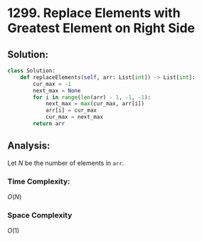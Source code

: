 # 1299. Replace Elements with Greatest Element on Right Side

## Solution:

```python
class Solution:
    def replaceElements(self, arr: List[int]) -> List[int]:
        cur_max = -1
        next_max = None
        for i in range(len(arr) - 1, -1, -1):
            next_max = max(cur_max, arr[i])
            arr[i] = cur_max
            cur_max = next_max
        return arr
```

## Analysis:

Let $N$ be the number of elements in `arr`.

### Time Complexity:

$O(N)$

### Space Complexity

$O(1)$
